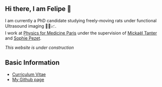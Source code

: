 ## Hi there, I am Felipe 👋

I am currently a PhD candidate studying freely-moving rats under functional Ultrasound imaging 🐀🩻📈.  
I work at [Physics for Medicine Paris](https://www.physicsformedicine.espci.fr) under the supervision of [Mickaël Tanter](https://www.physicsformedicine.espci.fr/tanter-mickael/) and [Sophie Pezet](https://www.physicsformedicine.espci.fr/pezet-sophie/).

_This website is under construction_

## Basic Information

- [Curriculum Vitae](https://felipecybis.github.io/curriculum_vitae/resume.pdf)
- [My Github page](https://github.com/FelipeCybis)
